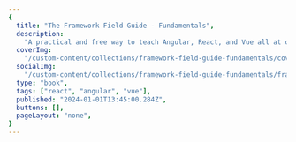 ```yaml
---
{
  title: "The Framework Field Guide - Fundamentals",
  description:
    "A practical and free way to teach Angular, React, and Vue all at once, so you can choose the right tool for the job and learn the underlying concepts in depth.",
  coverImg:
    "/custom-content/collections/framework-field-guide-fundamentals/cover.png",
  socialImg:
    "/custom-content/collections/framework-field-guide-fundamentals/framework_field_guide_fundamentals_social.png",
  type: "book",
  tags: ["react", "angular", "vue"],
  published: "2024-01-01T13:45:00.284Z",
  buttons: [],
  pageLayout: "none",
}
---
```

